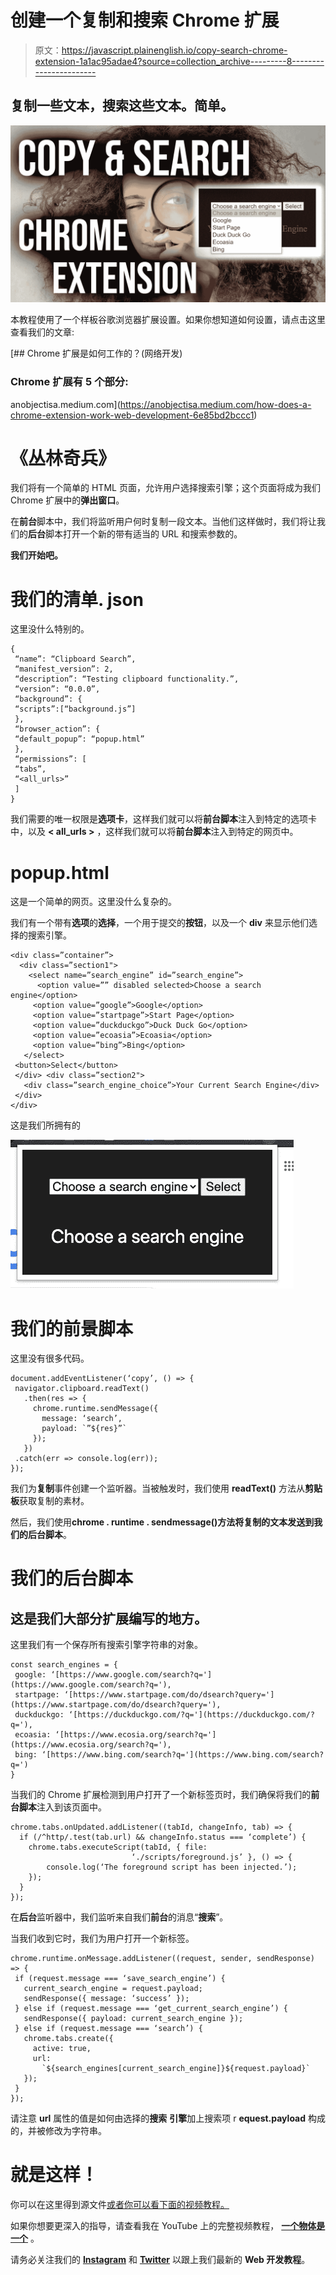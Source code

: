 # 创建一个复制和搜索 Chrome 扩展

> 原文：<https://javascript.plainenglish.io/copy-search-chrome-extension-1a1ac95adae4?source=collection_archive---------8----------------------->

## 复制一些文本，搜索这些文本。简单。

![](img/8ce7703dc03eb7d53b7d2b03ba2eb26f.png)

本教程使用了一个样板谷歌浏览器扩展设置。如果你想知道如何设置，请点击这里查看我们的文章:

[](https://anobjectisa.medium.com/how-does-a-chrome-extension-work-web-development-6e85bd2bccc1) [## Chrome 扩展是如何工作的？(网络开发)

### Chrome 扩展有 5 个部分:

anobjectisa.medium.com](https://anobjectisa.medium.com/how-does-a-chrome-extension-work-web-development-6e85bd2bccc1) 

# 《丛林奇兵》

我们将有一个简单的 HTML 页面，允许用户选择搜索引擎；这个页面将成为我们 Chrome 扩展中的**弹出窗口**。

在**前台**脚本中，我们将监听用户何时复制一段文本。当他们这样做时，我们将让我们的**后台**脚本打开一个新的带有适当的 URL 和搜索参数的。

**我们开始吧。**

# 我们的清单. json

这里没什么特别的。

```
{
 “name”: “Clipboard Search”,
 “manifest_version”: 2,
 “description”: “Testing clipboard functionality.”,
 “version”: “0.0.0”,
 “background”: {
 “scripts”:[“background.js”]
 },
 “browser_action”: {
 “default_popup”: “popup.html”
 },
 “permissions”: [
 “tabs”,
 “<all_urls>”
 ]
}
```

我们需要的唯一权限是**选项卡**，这样我们就可以将**前台脚本**注入到特定的选项卡中，以及 **< all_urls >** ，这样我们就可以将**前台脚本**注入到特定的网页中。

# popup.html

这是一个简单的网页。这里没什么复杂的。

我们有一个带有**选项**的**选择**，一个用于提交的**按钮**，以及一个 **div** 来显示他们选择的搜索引擎。

```
<div class=”container”>
  <div class=”section1">
    <select name=”search_engine” id=”search_engine”>
      <option value=”” disabled selected>Choose a search engine</option>
     <option value=”google”>Google</option>
     <option value=”startpage”>Start Page</option>
     <option value=”duckduckgo”>Duck Duck Go</option>
     <option value=”ecoasia”>Ecoasia</option>
     <option value=”bing”>Bing</option>
   </select>
 <button>Select</button>
 </div> <div class=”section2">
   <div class=”search_engine_choice”>Your Current Search Engine</div>
 </div>
</div>
```

这是我们所拥有的

![](img/ea75ef44058ee218f48868c2950a554f.png)

# 我们的前景脚本

这里没有很多代码。

```
document.addEventListener(‘copy’, () => {
 navigator.clipboard.readText()
   .then(res => {
     chrome.runtime.sendMessage({
       message: ‘search’,
       payload: `”${res}”`
     });
   })
 .catch(err => console.log(err));
});
```

我们为**复制**事件创建一个监听器。当被触发时，我们使用 **readText()** 方法从**剪贴板**获取复制的素材。

然后，我们使用**chrome . runtime . sendmessage()**方法将复制的文本发送到我们的**后台脚本**。

# **我们的后台脚本**

## 这是我们大部分扩展编写的地方。

这里我们有一个保存所有搜索引擎字符串的对象。

```
const search_engines = {
 google: ‘[https://www.google.com/search?q='](https://www.google.com/search?q='),
 startpage: ‘[https://www.startpage.com/do/dsearch?query='](https://www.startpage.com/do/dsearch?query='),
 duckduckgo: ‘[https://duckduckgo.com/?q='](https://duckduckgo.com/?q='),
 ecoasia: ‘[https://www.ecosia.org/search?q='](https://www.ecosia.org/search?q='),
 bing: ‘[https://www.bing.com/search?q='](https://www.bing.com/search?q=')
}
```

当我们的 Chrome 扩展检测到用户打开了一个新标签页时，我们确保将我们的**前台脚本**注入到该页面中。

```
chrome.tabs.onUpdated.addListener((tabId, changeInfo, tab) => {
  if (/^http/.test(tab.url) && changeInfo.status === ‘complete’) {
    chrome.tabs.executeScript(tabId, { file: 
                           ‘./scripts/foreground.js’ }, () => {
        console.log(‘The foreground script has been injected.’);
    });
  }
});
```

在**后台**监听器中，我们监听来自我们**前台**的消息“**搜索**”。

当我们收到它时，我们为用户打开一个新标签。

```
chrome.runtime.onMessage.addListener((request, sender, sendResponse) => {
 if (request.message === ‘save_search_engine’) {
   current_search_engine = request.payload;
   sendResponse({ message: ‘success’ });
 } else if (request.message === ‘get_current_search_engine’) {
   sendResponse({ payload: current_search_engine });
 } else if (request.message === ‘search’) {
   chrome.tabs.create({
     active: true,
     url:  
       `${search_engines[current_search_engine]}${request.payload}`
   });
 }
});
```

请注意 **url** 属性的值是如何由选择的**搜索** **引擎**加上搜索项 r **equest.payload** 构成的，并被修改为字符串。

# 就是这样！

你可以在这里得到源文件[或者你可以看下面的视频教程。](https://github.com/an-object-is-a/chrome-ext-copy-paste)

如果你想要更深入的指导，请查看我在 YouTube 上的完整视频教程， [**一个物体是一个**](https://www.youtube.com/c/anobjectisa) 。

请务必关注我们的 [**Instagram**](https://www.instagram.com/an_object_is_a/) 和 [**Twitter**](https://twitter.com/anobjectisa1) 以跟上我们最新的 **Web 开发教程**。
